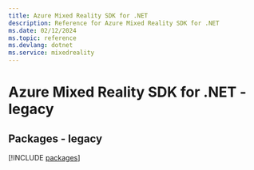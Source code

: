 ```yaml
---
title: Azure Mixed Reality SDK for .NET
description: Reference for Azure Mixed Reality SDK for .NET
ms.date: 02/12/2024
ms.topic: reference
ms.devlang: dotnet
ms.service: mixedreality
---
```

# Azure Mixed Reality SDK for .NET - legacy
## Packages - legacy
[!INCLUDE [packages](mixed-reality-index.md)]
